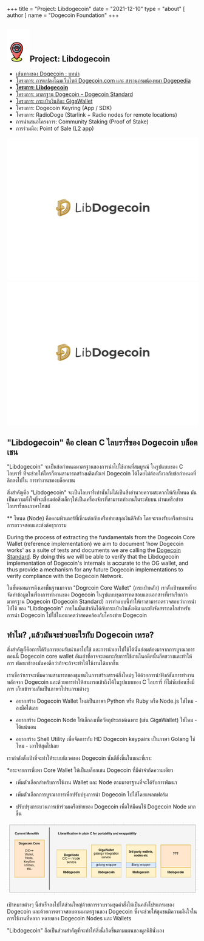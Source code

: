 +++
title = "Project: Libdogecoin"
date = "2021-12-10"
type = "about"
[ author ]
name = "Dogecoin Foundation"
+++

<section class="presentation">
<div class="left">

<div class="title">


 ## <img width="60px" style='display: inline;' src="/marker.png"/>Project: Libdogecoin 

<div class="underline"></div>
</div>

<div class="description">
 
* [เส้นทางของ Dogecoin : บทนำ](/trailmap/prologue/) 
* [โครงการ: การแปลงโฉมเว็บไซต์ Dogecoin.com และ สารานุกรมน้องหมา Dogepedia](/trailmap/website/)
* [**โครงการ: Libdogecoin**](/trailmap/libdogecoin/)
* [โครงการ: มาตรฐาน Dogecoin - Dogecoin Standard](/trailmap/standard/)
* [โครงการ: กระเป๋าเงินกิกะ GigaWallet](/trailmap/gigawallet/)
* โครงการ: Dogecoin Keyring (App / SDK)
* โครงการ: RadioDoge (Starlink + Radio nodes for remote locations)
* การนำเสนอโครงการ: Community Staking (Proof of Stake)
* การร่วมมือ: Point of Sale (L2 app) 
</div>

</div>

<div class="right">
<img class="dogegoin-light" src="/logo-libdogecoin.jpg" alt="Dogecoin logo">
<img class="dogegoin-dark" src="/logo-libdogecoin.jpg" alt="Dogecoin logo">
</div>


</section>

<section class='board'>

## "Libdogecoin" คือ clean C ไลบรารี่ของ Dogecoin บล็อคเชน

"Libdogecoin" จะเป็นข้อกำหนดมาตรฐานของการนำไปใช้งานที่สมบูรณ์ ในรูปแบบของ C ไลบรารี่
ที่จะช่วยให้ใครก็ตามสามารถสร้างผลิตภัณฑ์ Dogecoin ได้โดยไม่ต้องกังวลกับข้อกำหนดที่ลึกลงไปใน
การทำงานของบล็อคเชน 

สิ่งสำคัญคือ "Libdogecoin" จะเป็นไลบรารี่เท่านั้นไม่ได้เป็นสิ่งอำนวยความสะดวกให้กับโหนด
มันเป็นความตั้งใจที่จะเชื่อมต่อสิ่งเล็กๆให้เป็นเครื่องจักรที่สามารถทำงานในระดับบน ผ่านเครือข่าย
ไลบรารี่ของภาษาโฮสต์

** โหนด (Node) คือคอมพิวเตอร์ที่เชื่อมต่อกับเครือข่ายสกุลเงินดิจิทัล
โดยจะรองรับเครือข่ายผ่านการตรวจสอบและส่งต่อธุรกรรม

During the process of extracting the fundamentals from the Dogecoin Core
Wallet (reference implementation) we aim to document 'how Dogecoin works' 
as a suite of tests and documents we are calling the [Dogecoin Standard](/trailmap/standard).
By doing this we will be able to verify that the Libdogecoin implementation
of Dogecoin's internals is accurate to the OG wallet, and thus provide 
a mechanism for any future Dogecoin implementations to verify compliance
with the Dogecoin Network.

ในชั้นตอนการดึงเอาพื้นฐานมาจาก "Dogrcoin Core Wallet" (กระเป๋าหลัก) เราตั้งเป้าหมายที่จะ
จัดทำข้อมูลในเรื่องการทำงานของ Dogecoin ในรูปแบบชุดการทดสอบและเอกสารที่เราเรียกว่า
มาตรฐาน Dogecoin (Dogecoin Standard) การทำแบบนี้ทำให้เราสามารถตรวจสอบว่าการนำไปใช้
ของ "Libdogecoin" ภายในนั้นเข้ากันได้กับกระเป๋าเงินดั้งเดิม และยังจัดสรรกลไกสำหรับการนำ 
Dogecoin ไปใช้ในอนาคตว่าสอดคล้องกับโครงข่าย Dogecoin


## ทำไม? ,แล้วมันจะช่วยอะไรกับ Dogecoin เหรอ?

สิ่งสำคัญก็คือการได้รับการยอมรับนำเอาไปใช้ และการนำเอาไปใช้ได้นั้นย่อมต้องมาจากการบูรณาการ
ตอนนี้ Dogecoin core wallet อันเก่าที่อาจจะเหมาะกับการใช้งานในอดีตนั้นกีดขวางและทำให้การ
พัฒนาช้าลงมันคงดีกว่าถ้าจะถ้าจะทำให้ใช้งานได้มากขึ้น 


เราเชื่อว่าเราจะเพิ่มความสามารถของชุมชนในการสร้างสรรค์สิ่งใหม่ๆ ได้ด้วยการนำฟังก์ชันการทำงาน
หลักจาก Dogecoin และด้วยการทำให้สามารถเข้าถึงได้ในรูปแบบของ C ไลบรารี่ ที่ไม่ซับซ้อนซึ่งมีการ
เก็บเข้ารวมกันเป็นภาษาโปรแกรมต่างๆ 

* อยากสร้าง Dogecoin Wallet ใหม่เป็นภาษา Python หรือ Ruby หรือ Node.js ใช่ไหม - ลงมือได้เลย

* อยากสร้าง Dogecoin Node ให้เล็กลงเพื่อวัตถุประสงค์เฉพาะ (เช่น GigaWallet) ใช่ไหม - ได้แน่นอน

* อยากสร้าง Shell Utility เพื่อจัดการกับ HD Dogecoin keypairs เป็นภาษา Golang ใช่ไหม - เอาให้สุดไปเลย


เรากำลังตั้งเป้าที่จะทำให้ระบบนิเวศของ Dogecoin นั้นดียิ่งขึ้นในขณะที่เรา:

*กระจายการพึ่งพา Core Wallet ให้เป็นบล็อกเชน Dogecoin ที่มีคำจำกัดความเดียว 

* เพิ่มตัวเลือกสำหรับการใช้งาน Wallet และ Node ตามมาตรฐานที่จะได้รับการพัฒนา

* เพิ่มตัวเลือกการบูรณาการเพื่อปรับปรุงการนำ Dogecoin ไปใช้โดยแพลตฟอร์ม

* ปรับปรุงกระบวนการเข้าร่วมเครือข่ายของ Dogecoin เพื่อให้มีคนใช้ Dogecoin Node มากขึ้น


<img class='center' src="/libdogecoin-purpose.png">

เป้าหมายต่างๆ นี้สำเร็จลงไปได้ส่วนใหญ่ด้วยการรวบรวมชุดคำสั่งให้เป็นคลังโปรแกรมของ Dogecoin 
และด้วยการตรวจสอบตามมาตรฐานของ Dogecoin ซึ่งจะช่วยให้ชุมชนมีความมั่นใจในการใช้งานที่หลาก
หลายของ Dogecoin Nodes และ Wallets

"Libdogecoin" ถือเป็นส่วนสำคัญที่จะทำให้สิ่งนี้เกิดขึ้นตามแผนของมูลนิธินั่งเอง


</section>
